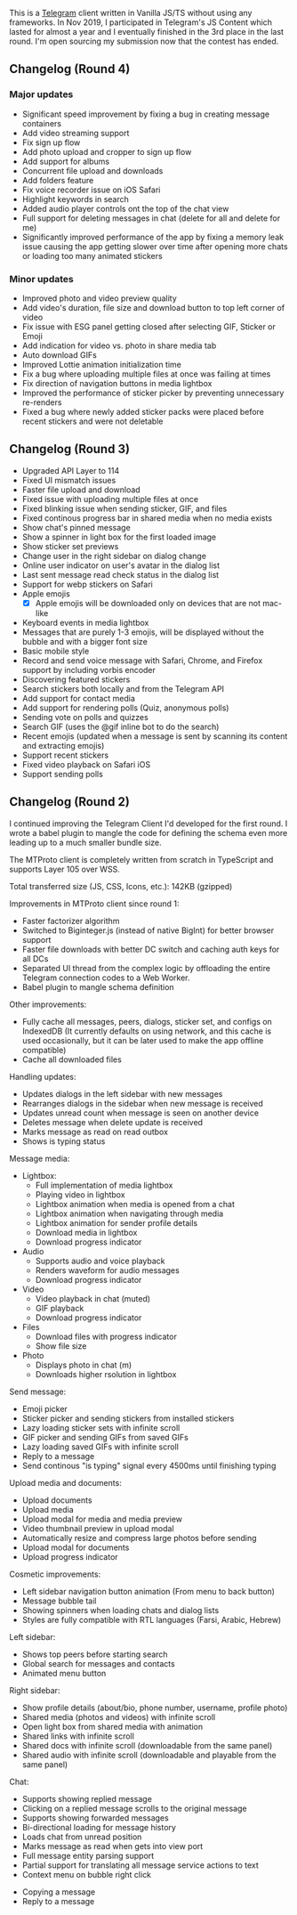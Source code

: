 This is a [Telegram](https://telegram.org/) client written in Vanilla JS/TS without using any frameworks. In Nov 2019, I participated in Telegram's JS Content which lasted for almost a year and I eventually finished in the 3rd place in the last round. I'm open sourcing my submission now that the contest has ended.

## Changelog (Round 4)

### Major updates
- Significant speed improvement by fixing a bug in creating message containers
- Add video streaming support
- Fix sign up flow
- Add photo upload and cropper to sign up flow
- Add support for albums
- Concurrent file upload and downloads
- Add folders feature
- Fix voice recorder issue on iOS Safari
- Highlight keywords in search
- Added audio player controls ont the top of the chat view
- Full support for deleting messages in chat (delete for all and delete for me)
- Significantly improved performance of the app by fixing a memory leak issue causing the app getting slower over time after opening more chats or loading too many animated stickers

### Minor updates

- Improved photo and video preview quality
- Add video's duration, file size and download button to top left corner of video
- Fix issue with ESG panel getting closed after selecting GIF, Sticker or Emoji
- Add indication for video vs. photo in share media tab
- Auto download GIFs
- Improved Lottie animation initialization time
- Fix a bug where uploading multiple files at once was failing at times
- Fix direction of navigation buttons in media lightbox
- Improved the performance of sticker picker by preventing unnecessary re-renders
- Fixed a bug where newly added sticker packs were placed before recent stickers and were not deletable

## Changelog (Round 3)

- Upgraded API Layer to 114
- Fixed UI mismatch issues
- Faster file upload and download
- Fixed issue with uploading multiple files at once
- Fixed blinking issue when sending sticker, GIF, and files
- Fixed continous progress bar in shared media when no media exists
- Show chat's pinned message
- Show a spinner in light box for the first loaded image
- Show sticker set previews
- Change user in the right sidebar on dialog change
- Online user indicator on user's avatar in the dialog list
- Last sent message read check status in the dialog list
- Support for webp stickers on Safari
- Apple emojis
  - [x] Apple emojis will be downloaded only on devices that are not mac-like
- Keyboard events in media lightbox
- Messages that are purely 1-3 emojis, will be displayed without the bubble and with a bigger font size
- Basic mobile style
- Record and send voice message with Safari, Chrome, and Firefox support by including vorbis encoder
- Discovering featured stickers
- Search stickers both locally and from the Telegram API
- Add support for contact media
- Add support for rendering polls (Quiz, anonymous polls)
- Sending vote on polls and quizzes
- Search GIF (uses the @gif inline bot to do the search)
- Recent emojis (updated when a message is sent by scanning its content and extracting emojis)
- Support recent stickers
- Fixed video playback on Safari iOS
- Support sending polls

## Changelog (Round 2)

I continued improving the Telegram Client I'd developed for the first round. I wrote a babel plugin to mangle the code for defining the schema even more leading up to a much smaller bundle size.

The MTProto client is completely written from scratch in TypeScript and supports Layer 105 over WSS.

Total transferred size (JS, CSS, Icons, etc.): 142KB (gzipped)

Improvements in MTProto client since round 1:
- Faster factorizer algorithm
- Switched to Biginteger.js (instead of native BigInt) for better browser support
- Faster file downloads with better DC switch and caching auth keys for all DCs
- Separated UI thread from the complex logic by offloading the entire Telegram connection codes to a Web Worker.
- Babel plugin to mangle schema definition

Other improvements:
- Fully cache all messages, peers, dialogs, sticker set, and configs on IndexedDB (It currently defaults on using network, and this cache is used occasionally, but it can be later used to make the app offline compatible)
- Cache all downloaded files

Handling updates:
- Updates dialogs in the left sidebar with new messages
- Rearranges dialogs in the sidebar when new message is received
- Updates unread count when message is seen on another device
- Deletes message when delete update is received
- Marks message as read on read outbox
- Shows is typing status

Message media:
* Lightbox:
  - Full implementation of media lightbox
  - Playing video in lightbox
  - Lightbox animation when media is opened from a chat
  - Lightbox animation when navigating through media
  - Lightbox animation for sender profile details
  - Download media in lightbox
  - Download progress indicator
* Audio
  - Supports audio and voice playback
  - Renders waveform for audio messages
  - Download progress indicator
* Video
  - Video playback in chat (muted)
  - GIF playback
  - Download progress indicator
* Files
  - Download files with progress indicator
  - Show file size
* Photo
  - Displays photo in chat (m)
  - Downloads higher rsolution in lightbox

Send message:
- Emoji picker
- Sticker picker and sending stickers from installed stickers
- Lazy loading sticker sets with infinite scroll
- GIF picker and sending GIFs from saved GIFs
- Lazy loading saved GIFs with infinite scroll
- Reply to a message
- Send continous "is typing" signal every 4500ms until finishing typing

Upload media and documents:
- Upload documents
- Upload media
- Upload modal for media and media preview
- Video thumbnail preview in upload modal
- Automatically resize and compress large photos before sending
- Upload modal for documents
- Upload progress indicator

Cosmetic improvements:
- Left sidebar navigation button animation (From menu to back button)
- Message bubble tail
- Showing spinners when loading chats and dialog lists
- Styles are fully compatible with RTL languages (Farsi, Arabic, Hebrew)

Left sidebar:
- Shows top peers before starting search
- Global search for messages and contacts
- Animated menu button

Right sidebar:
- Show profile details (about/bio, phone number, username, profile photo)
- Shared media (photos and videos) with infinite scroll
- Open light box from shared media with animation
- Shared links with infinite scroll
- Shared docs with infinite scroll (downloadable from the same panel)
- Shared audio with infinite scroll (downloadable and playable from the same panel)

Chat:
- Supports showing replied message
- Clicking on a replied message scrolls to the original message
- Supports showing forwarded messages
- Bi-directional loading for message history
- Loads chat from unread position
- Marks message as read when gets into view port
- Full message entity parsing support
- Partial support for translating all message service actions to text
- Context menu on bubble right click
* Copying a message
* Reply to a message
